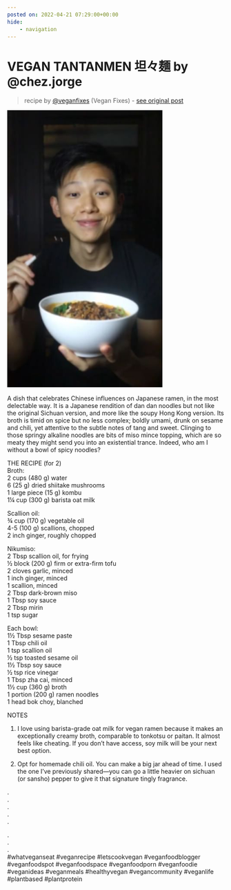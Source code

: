 ```yaml
---
posted on: 2022-04-21 07:29:00+00:00
hide:
    - navigation
---
```


# VEGAN TANTANMEN 坦々麺 by @chez.jorge  

> recipe by [@veganfixes](https://www.instagram.com/veganfixes/) 
(Vegan Fixes) - [see original post](https://instagram.com/p/Ccms5oPpT7R)

![](../img/veganfixes_21-04-2022_0704.png)

A dish that celebrates Chinese influences on Japanese ramen, in the most delectable way. It is a Japanese rendition of dan dan noodles but not like the original Sichuan version, and more like the soupy Hong Kong version. Its broth is timid on spice but no less complex; boldly umami, drunk on sesame and chili, yet attentive to the subtle notes of tang and sweet. Clinging to those springy alkaline noodles are bits of miso mince topping, which are so meaty they might send you into an existential trance. Indeed, who am I without a bowl of spicy noodles?  
  
THE RECIPE (for 2)  
Broth:  
2 cups (480 g) water  
6 (25 g) dried shiitake mushrooms  
1 large piece (15 g) kombu  
1¼ cup (300 g) barista oat milk  
  
Scallion oil:  
¾ cup (170 g) vegetable oil  
4-5 (100 g) scallions, chopped  
2 inch ginger, roughly chopped  
  
Nikumiso:  
2 Tbsp scallion oil, for frying  
½ block (200 g) firm or extra-firm tofu  
2 cloves garlic, minced  
1 inch ginger, minced  
1 scallion, minced  
2 Tbsp dark-brown miso  
1 Tbsp soy sauce  
2 Tbsp mirin  
1 tsp sugar  
  
Each bowl:  
1½ Tbsp sesame paste  
1 Tbsp chili oil  
1 tsp scallion oil  
½ tsp toasted sesame oil  
1½ Tbsp soy sauce  
½ tsp rice vinegar  
1 Tbsp zha cai, minced  
1½ cup (360 g) broth  
1 portion (200 g) ramen noodles  
1 head bok choy, blanched  
  
NOTES  
1. I love using barista-grade oat milk for vegan ramen because it makes an exceptionally creamy broth, comparable to tonkotsu or paitan. It almost feels like cheating. If you don’t have access, soy milk will be your next best option.  
  
2. Opt for homemade chili oil. You can make a big jar ahead of time. I used the one I’ve previously shared—you can go a little heavier on sichuan (or sansho) pepper to give it that signature tingly fragrance.  
  
.  
.  
.  
.  
.  
  
.  
.  
.  
\#whatveganseat \#veganrecipe \#letscookvegan \#veganfoodblogger \#veganfoodspot \#veganfoodspace \#veganfoodporn \#veganfoodie \#veganideas \#veganmeals \#healthyvegan \#vegancommunity \#veganlife \#plantbased \#plantprotein   